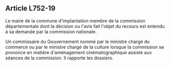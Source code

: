Article L752-19
----
Le maire de la commune d'implantation membre de la commission départementale
dont la décision ou l'avis fait l'objet du recours est entendu à sa demande par
la commission nationale.

Un commissaire du Gouvernement nommé par le ministre chargé du commerce ou par
le ministre chargé de la culture lorsque la commission se prononce en matière
d'aménagement cinématographique assiste aux séances de la commission. Il
rapporte les dossiers.
